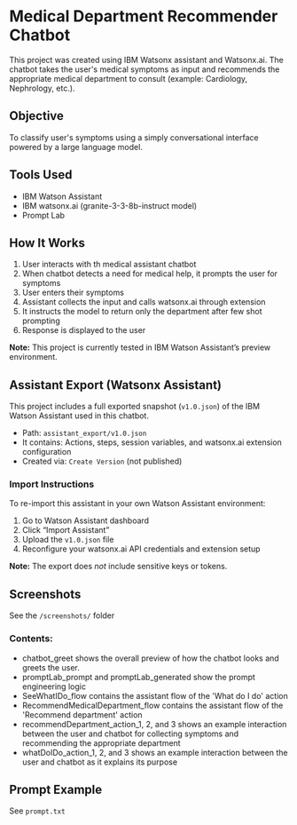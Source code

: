 # Medical Department Recommender Chatbot

This project was created using IBM Watsonx assistant and Watsonx.ai. The chatbot takes the user's medical symptoms as input and recommends the appropriate medical department to consult (example: Cardiology, Nephrology, etc.).

## Objective
To classify user's symptoms using a simply conversational interface powered by a large language model.

## Tools Used
- IBM Watson Assistant
- IBM watsonx.ai (granite-3-3-8b-instruct model)
- Prompt Lab

## How It Works
1. User interacts with th medical assistant chatbot
2. When chatbot detects a need for medical help, it prompts the user for symptoms
3. User enters their symptoms
4. Assistant collects the input and calls watsonx.ai through extension
5. It instructs the model to return only the department after few shot prompting
6. Response is displayed to the user

**Note:** This project is currently tested in IBM Watson Assistant’s preview environment.

## Assistant Export (Watsonx Assistant)
This project includes a full exported snapshot (`v1.0.json`) of the IBM Watson Assistant used in this chatbot.

- Path: `assistant_export/v1.0.json`
- It contains: Actions, steps, session variables, and watsonx.ai extension configuration
- Created via: `Create Version` (not published)

### Import Instructions
To re-import this assistant in your own Watson Assistant environment:
1. Go to Watson Assistant dashboard
2. Click “Import Assistant”
3. Upload the `v1.0.json` file
4. Reconfigure your watsonx.ai API credentials and extension setup

**Note:** The export does *not* include sensitive keys or tokens.

## Screenshots
See the `/screenshots/` folder

### Contents:
- chatbot_greet shows the overall preview of how the chatbot looks and greets the user.
- promptLab_prompt and promptLab_generated show the prompt engineering logic
- SeeWhatIDo_flow contains the assistant flow of the 'What do I do' action
- RecommendMedicalDepartment_flow contains the assistant flow of the 'Recommend department' action
- recommendDepartment_action_1, 2, and 3 shows an example interaction between the user and chatbot for collecting symptoms and recommending the appropriate department
- whatDoIDo_action_1, 2, and 3 shows an example interaction between the user and chatbot as it explains its purpose

## Prompt Example
See `prompt.txt`
